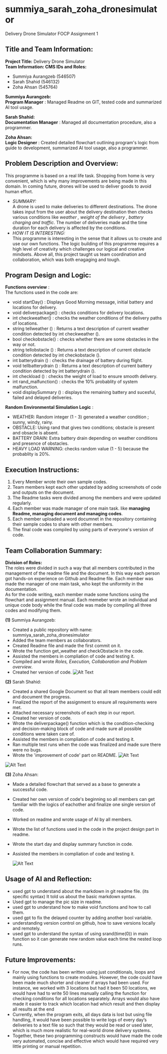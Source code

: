 # summiya_sarah_zoha_dronesimulator
Delivery Drone Simulator FOCP Assignment 1 

## Title and Team Information:
**Project Title:** Delivery Drone Simulator  
**Team Information: CMS IDs and Roles:**  
  - Summiya Aurangzeb (546507)  
  - Sarah Shahid (546132)  
  - Zoha Ahsan (545764)

  **Summiya Aurangzeb:**  
                  **Program Manager** :  Managed Readme on GIT, tested code and summarized AI tool usage.   
                   

  **Sarah Shahid:**  
                 **Documentation Manager** : Managed all documentation procedure, also a programmer.  

                 
  **Zoha Ahsan:**    
                  **Logic Designer** : Created detailed flowchart outlining program's logic from guide to development, summarized AI tool usage, also a programmer.  
                        
                      
## Problem Description and Overview:
This programme is based on a real life task. Shopping from home is very convenient, which is why many improvements are being made in this domain.
In coming future, drones will be used to deliver goods to avoid human effort.  
- *SUMMARY:*  
A drone is used to make deliveries to different destinations. The drone takes input from the user about the delivery destination then checks various conditions like *weather , weight of the delivery , battery charging and traffic*. The number of deliveries made and the time duration for each delivery is affected by the conditions.   
- *HOW IT IS INTERESTING:*  
This programme is interesting in the sense that it allows us to create and use our own functions. The logic building of this programme requires a high level of creativity which challenges our logical and creative mindsets. Above all, this project taught us team coordination and collaboration, which was both enagaging and tough.   

## Program Design and Logic:  
**Functions overview** :  
The functions used in the code are:
- void startDay() : Displays Good Morning message, initial battery and locations for delivery.
- void deliverpackage() : checks conditions for delivery locations.
- int checkweather() : checks the weather conditions of the delivery paths of locations.
- string tellweather () : Returns a text description of current weather condition detected by int checkweather ().
- bool checkobstacle() : checks whether there are some obstacles in the way or not.
- string tellobstacle () : Returns a text description of current obstacle condition detected by int checkobstacle ().
- int batterydrain () : checks the drainage of battery during flight.
- void tellbatterydrain () : Returns a text description of current battery condition detected by int batterydrain ().
- int checkload () : checks the weight of load to ensure smooth delivery.
- int rand_malfunction() : checks the 10% probablity of system malfunction.
- void displaySummary () : displays the remaining battery and sucesful, failed and delayed deliveries.

**Random Environmental Simulation Logic** :
- WEATHER: Random integer (1 - 3) generated a weather condition ; sunny, windy, rainy.
- OBSTACLE: Using rand that gives two conditions; obstacle is present and obsacle is absent.
- BATTERY DRAIN: Extra battery drain depending on weather conditions and presence of obstacles. 
- HEAVY LOAD WARNING: checks random value (1 - 5) because the probablity is 20%.
## Execution Instructions:  
1) Every Member wrote their own sample codes.
2) Team members kept each other updated by adding screenshots of code and outputs on the document.
3) The Readme tasks were divided among the members and were updated regularly.
4) Each member was made manager of one main task. like **managing Readme, managing document and managing codes**.
5) Each member uploaded a word documnet in the repository containing their sample codes to share with other members.
6) The final code was compiled by using parts of everyone's version of code.

## Team Collaboration Summary:  
**Division of Roles:**  
The roles were divided in such a way that all members contributed in the management of the readme file and the document. In this way each person got hands-on experience on Github and Readme file. Each member was made the manager of one main task, who kept the uniformity in the documentation.  
As for the code writing, each member made some functions using the flowchart and assignment manual. Each memeber wrote an individual and unique code body while the final code was made by compiling all three codes and modifying them.  

**(1)** Summiya Aurangzeb:  
- Created a public repository with name: summiya_sarah_zoha_dronesimulator
- Added the team members as collaborators.
- Created Readme file and made the first commit on it.
- Wrote the function get_weather and checkObstacle in the code.
- Assisted the members in compliation of code and testing it.
- Compiled and wrote *Roles, Execution, Collaboration and Problem overview*.
- Created her version of code.
 ![Alt Text](https://github.com/summiyabese25seecs/summiya_sarah_zoha_dronesimulator/blob/main/Screenshot%202025-10-24%20011020.png?raw=true)
 
  
**(2)** Sarah Shahid:  
- Created a shared Google Document so that all team members could edit and document the progress.
- Finalized the report of the assignment to ensure all requirements were met.
- Attached necessary screenshots of each step in our report.
- Created her version of code.
- Wrote the deliverpackage() function which is the condition-checking and decision-making block of code and made sure all possible conditions were taken care of.
- Assisted the members in compliation of code and testing it.
- Ran multiple test runs when the code was finalized and made sure there were no bugs.
- Wrote the 'improvement of code' part on README.
   ![Alt Text](https://raw.githubusercontent.com/summiyabese25seecs/summiya_sarah_zoha_dronesimulator/83518ced18da51cccb5de0c0ad37048b13b293b1/Screenshot%202025-10-24%20011312.png)
  
 ![Alt Text](https://raw.githubusercontent.com/summiyabese25seecs/summiya_sarah_zoha_dronesimulator/83518ced18da51cccb5de0c0ad37048b13b293b1/Screenshot%202025-10-24%20011239.png) 

**(3)** Zoha Ahsan:  
- Made a detailed flowchart that served as a base to generate a successful code.
- Created her own version of code's beginning so all members can get familiar with the logics of eachother and finalize one single version of code.
- Worked on readme and wrote usage of AI by all members.
- Wrote the list of functions used in the code in the project design part in readme.
- Wrote the start day and display summary function in code.
- Assisted the members in compliation of code and testing it.

  ![Alt Text](https://raw.githubusercontent.com/summiyabese25seecs/summiya_sarah_zoha_dronesimulator/83518ced18da51cccb5de0c0ad37048b13b293b1/Screenshot%202025-10-24%20011213.png)

## Usage of AI and Reflection:
- used gpt to understand about the markdown in git readme file. (its specific syntax) It told us about the basic  markdown syntax.
- Used gpt to manage the pic size in readme.
- used gpt to understand how to make void functions and how to call them.
- used gpt to fix the delayed counter by adding another bool variable.
- understanding version control on github, how to save versions locally and remotely.
- used gpt to understand the syntax of using srand(time(0)) in main function so it can generate new random value each time the nested loop runs.

## Future Improvements:  
 - For now, the code has been written using just conditionals, loops and mainly using functions to create modules. However, the code could have been made much shorter and cleaner if arrays had been used. For instance, we worked with 3 locations but had it been 50 locations, we would have had to write 50 lines manually calling the function for checking conditions for all locations separately. Arrays would also have made it easier to track which location had which result and then display all results at the end
 - Currently, when the program exits, all days data is lost but using file handling, it would have been possible to write logs of every day’s deliveries to a text file so such that they would be read or used later, which is much more realistic for real-world drone delivery systems.
 - Together, these two programming constructs would have made the code very automated, concise and effective which would have required very little printing or manual repetition.





                         
                    
                  





